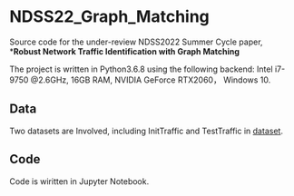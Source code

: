# NDSS22_Graph_Matching

Source code for the under-review NDSS2022 Summer Cycle paper, ***Robust Network Traffic Identification with Graph Matching**

The project is written in Python3.6.8 using the following backend: Intel i7-9750 @2.6GHz, 16GB RAM, NVIDIA GeForce RTX2060， Windows 10.

## Data

Two datasets are Involved, including InitTraffic and TestTraffic in [dataset](./dataset).

## Code 
Code is wiritten in Jupyter Notebook.
